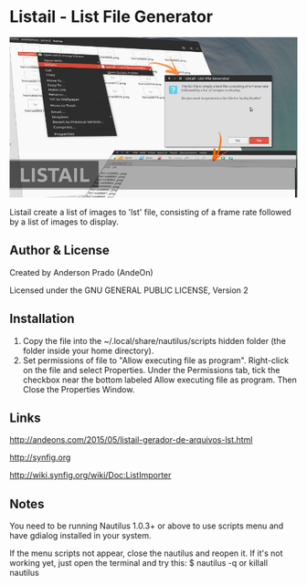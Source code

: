 Listail - List File Generator
=================================
![Listail](https://github.com/andeon/listail/blob/master/screenshot.jpg)

Listail create a list of images to 'lst' file, consisting of a frame rate 
followed by a list of images to display.

Author & License
-----------------
Created by Anderson Prado (AndeOn)

Licensed under the GNU GENERAL PUBLIC LICENSE, Version 2

Installation
------------
1. Copy the file into the ~/.local/share/nautilus/scripts hidden folder (the folder inside your home directory).
2. Set permissions of file to "Allow executing file as program". Right-click on the file and select Properties. Under the Permissions tab, tick the checkbox near the bottom labeled Allow executing file as program. Then Close the Properties Window.

Links
-----
http://andeons.com/2015/05/listail-gerador-de-arquivos-lst.html

http://synfig.org

http://wiki.synfig.org/wiki/Doc:ListImporter

Notes
-----
You need to be running Nautilus 1.0.3+ or above to use scripts menu and have gdialog installed in your system.

If the menu scripts not appear, close the nautilus and reopen it. If it's not working yet, just open the terminal and try this: $ nautilus -q or killall nautilus

